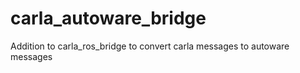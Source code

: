 # carla_autoware_bridge
Addition to carla_ros_bridge to convert carla messages to autoware messages
